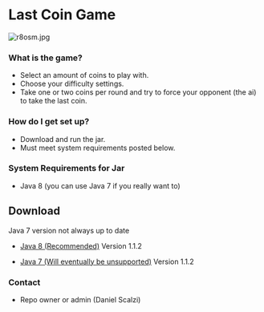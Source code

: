 # Last Coin Game #

![r8osm.jpg](https://bitbucket.org/repo/KqoR6r/images/3087573974-r8osm.jpg)

### What is the game? ###

* Select an amount of coins to play with.
* Choose your difficulty settings.
* Take one or two coins per round and try to force your opponent (the ai) to take the last coin.

### How do I get set up? ###

* Download and run the jar.
* Must meet system requirements posted below.

### System Requirements for Jar ###

* Java 8 (you can use Java 7 if you really want to)

## Download ##

Java 7 version not always up to date

* [Java 8 (Recommended)](https://drive.google.com/file/d/0B87LBoj2FKG4VWZ6ek5sczhVcWM/view) Version 1.1.2

* [Java 7 (Will eventually be unsupported)](https://drive.google.com/file/d/0B87LBoj2FKG4VGVtQ1BvMUNTMTQ/view) Version 1.1.2

### Contact ###

* Repo owner or admin (Daniel Scalzi)